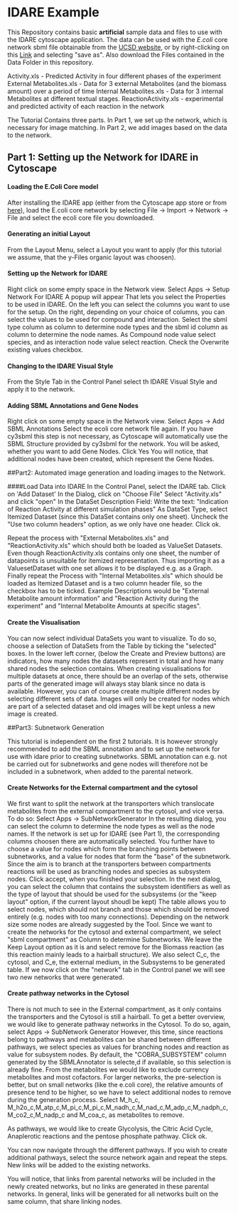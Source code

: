# IDARE Example

This Repository contains basic **artificial** sample data and files to use with the IDARE cytoscape application.
The data can be used with the *E.coli* core network sbml file obtainable from the [UCSD website](http://systemsbiology.ucsd.edu/Downloads/EcoliCore), 
or by right-clicking on this [Link](http://systemsbiology.ucsd.edu/sites/default/files/Attachments/Images/downloads/Ecoli_core/ecoli_core_model.xml) and selecting "save as".
Also download the Files contained in the Data Folder in this repository.

Activity.xls - Predicted Activity in four different phases of the experiment
External Metabolites.xls - Data for 3 external Metabolites (and the biomass amount) over a period of time
Internal Metabolites.xls - Data for 3 internal Metabolites at different textual stages.
ReactionActivity.xls - experimental and predicted activity of each reaction in the network

The Tutorial Contains three parts. 
In Part 1, we set up the network, which is necessary for image matching.
In Part 2, we add images based on the data to the network.


## Part 1: Setting up the Network for IDARE in Cytoscape

#### Loading the E.Coli Core model
After installing the IDARE app (either from the Cytoscape app store or from [here](http://idare-server.uni.lu/IDARE.jar)), load the E.coli core network by selecting
File -> Import -> Network -> File and select the ecoli core file you downloaded.

#### Generating an initial Layout
From the Layout Menu, select a Layout you want to apply (for this tutorial we assume, that the y-Files organic layout was choosen).

#### Setting up the Network for IDARE

Right click on some empty space in the Network view.
Select Apps -> Setup Network For IDARE
A popup will appear That lets you select the Properties to be used in IDARE.
On the left you can select the columns you want to use for the setup. On the right, depending on your choice of columns, you can select the values to be used for compound and interaction.
Select the sbml type column as column to determine node types and the sbml id column as column to determine the node names.
As Compound node value select species, and as interaction node value select reaction.
Check the Overwrite existing values checkbox.

#### Changing to the IDARE Visual Style
From the Style Tab in the Control Panel select th IDARE Visual Style and apply it to the network.

#### Adding SBML Annotations and Gene Nodes
Right click on some empty space in the Network view.
Select Apps -> Add SBML Annotations
Select the ecoli core network file again. If you have cy3sbml this step is not necessary, as Cytoscape will automatically use the SBML Structure provided by cy3sbml for the network.
You will be asked, whether you want to add Gene Nodes. Click Yes
You will notice, that additional nodes have been created, which represent the Gene Nodes.

##Part2: Automated image generation and loading images to the Network.

####Load Data into IDARE
In the Control Panel, select the IDARE tab.
Click on 'Add Dataset'
In the Dialog, click on "Choose File"
Select "Activity.xls" and click "open"
In the DataSet Description Field: Write the text: "Indication of Reaction Activity at different simulation phases"
As DataSet Type, select Itemized Dataset (since this DataSet contains only one sheet).
Uncheck the "Use two column headers" option, as we only have one header.
Click ok.

Repeat the process with "External Metabolites.xls" and "ReactionActivity.xls" which should both be loaded as ValueSet Datasets.
Even though ReactionActivity.xls contains only one sheet, the number of datapoints is unsuitable for itemized representation. 
Thus importing it as a ValuesetDataset with one set allows it to be displayed e.g. as a Graph.
Finally repeat the Process with "Internal Metabolites.xls" which should be loaded as Itemized Dataset and is a two column header file, so the checkbox has to be ticked.
Example Descriptions would be "External Metabolite amount information" and "Reaction Activity during the experiment" and "Internal Metabolite Amounts at specific stages".

#### Create the Visualisation
You can now select individual DataSets you want to visualize. 
To do so, choose a selection of DataSets from the Table by ticking the "selected" boxes.
In the lower left corner, (below the Create and Preview buttons) are indicators, how many nodes the datasets represent in total and how many shared nodes the selection contains.
When creating visualisations for multiple datasets at once, there should be an overlap of the sets, otherwise parts of the generated image will always stay blank since no data is available.
However, you can of course create multiple different nodes by selecting different sets of data. 
Images will only be created for nodes which are part of a selected dataset and old images will be kept unless a new image is created.


##Part3: Subnetwork Generation

This tutorial is independent on the first 2 tutorials. It is however strongly recommended to add the SBML annotation and to set up the network for use with idare prior to creating subnetworks.
SBML annotation can e.g. not be carried out for subnetworks and gene nodes will therefore not be included in a subnetwork, when added to the parental network. 

#### Create Networks for the External compartment and the cytosol
We first want to split the network at the transporters which translocate metabolites from the external compartment to the cytosol, and vice versa.
To do so:
Select Apps -> SubNetworkGenerator
In the resulting dialog, you can select the column to determine the node types as well as the node names.
If the network is set up for IDARE (see Part 1), the corresponding columns choosen there are automatically selected.
You further have to choose a value for nodes which form the branching points between subnetworks, and a value for nodes that form the "base" of the subnetwork.
Since the aim is to branch at the transporters between compartments reactions will be used as branching nodes and species as subsystem nodes. 
Click accept, when you finished your selection.
In the next dialog, you can select the column that contains the subsystem identifiers as well as the type of layout that should be used for the subsystems (or the "keep layout" option, if the current layout shoudl be kept)
The table allows you to select nodes, which should not branch and those which should be removed entirely  (e.g. nodes with too many connections). 
Depending on the network size some nodes are already suggested by the Tool.
Since we want to create the networks for the cytosol and external compartment, we select "sbml compartment" as Column to determine Subnetworks.
We leave the Keep Layout option as it is and select remove for the Biomass reaction (as this reaction mainly leads to a hairball structure).
We also select C\_c,  the cytosol, and C\_e, the external medium, in the Subsystems to be generated table. 
If we now click on the "network" tab in the Control panel we will see two new networks that were generated. 

#### Create pathway networks in the Cytosol
There is not much to see in the External compartment, as it only contains the transporters and the Cytosol is still a hairball. 
To get a better overview, we would like to generate pathway networks in the Cytosol.
To do so, again, select Apps -> SubNetwork Generator
However, this time, since reactions belong to pathways and metabolites can be shared between different pathways, we select species as values for branching nodes and reaction as value for subsystem nodes.
By default, the "COBRA_SUBSYSTEM" column generated by the SBMLAnnotator is selecte,d if available, so this selection is already fine.
From the metabolites we would like to exclude currency metabolites and most cofactors. 
For larger networks, the pre-selection is better, but on small networks (like the e.coli core), the relative amounts of presence tend to be higher, so we have to select additional nodes to remove during the generation process.
Select M\_h\_c, M\_h2o\_c,M\_atp\_c,M\_pi\_c,M\_pi\_c,M\_nadh\_c,M\_nad\_c,M\_adp\_c,M\_nadph\_c,M\_co2\_c,M\_nadp\_c and M\_coa\_c, as metabolites to remove.

As pathways, we would like to create Glycolysis, the Citric Acid Cycle, Anaplerotic reactions and the pentose phosphate pathway.
Click ok.

You can now navigate through the different pathways. If you wish to create additional pathways, select the source network again and repeat the steps.
New links will be added to the existing networks.

You will notice, that links from parental networks will be included in the newly created networks, but no links are generated in these parental networks. 
In general, links will be generated for all networks built on the same column, that share linking nodes.  





